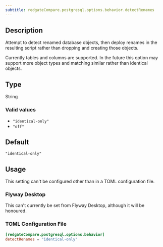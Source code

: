 ```yaml
---
subtitle: redgateCompare.postgresql.options.behavior.detectRenames
---
```


## Description

Attempt to detect renamed database objects, then deploy renames in the resulting script rather than dropping and creating those objects.

Currently tables and columns are supported. In the future this option may support more object types and matching similar rather than identical objects.

## Type

String

### Valid values

- `"identical-only"`
- `"off"`

## Default

`"identical-only"`

## Usage

This setting can't be configured other than in a TOML configuration file.

### Flyway Desktop

This can't currently be set from Flyway Desktop, although it will be honoured.

### TOML Configuration File

```toml
[redgateCompare.postgresql.options.behavior]
detectRenames = "identical-only"
```
